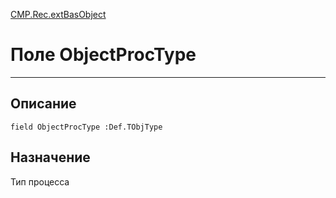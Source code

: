 ﻿---
Link: CMP.Rec.extBasObject.@ObjectProcType
---

<!---  Навигация
[Имя проекта](#) :
-->
[CMP.Rec.extBasObject](Default)

# Поле ObjectProcType
---

## Описание

    field ObjectProcType :Def.TObjType

<!--
## Аргументы{#Args}

### Аргумент1

Описание аргумента 1
-->

## Назначение

Тип процесса

<!--
## Пример

    ObjectProcType...
-->

